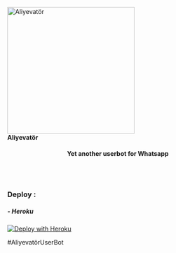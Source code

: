   <a href="https://github.com/aliyefhx/Aliyevat-r"><img src="https://telegra.ph/file/6196eea17a9913bcf458f.png" alt="Aliyevatör" width="290"></a>
  <br>
<b>Aliyevatör</b>
</h1>
<h4 align="center">Yet another userbot for Whatsapp</h4>
<br>

<br>

 

### Deploy :

##### - Heroku
[![Deploy with Heroku](https://www.herokucdn.com/deploy/button.svg "Deploy with Heroku")](https://heroku.com/deploy?template=https://github.com/aliyefhx/Aliyevat-r "Deploy with Heroku")<br>


#AliyevatörUserBot 